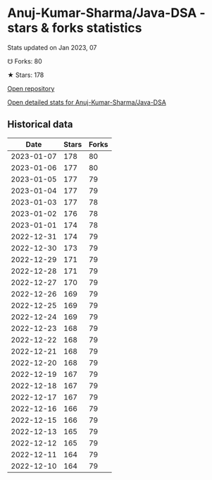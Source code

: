 # Anuj-Kumar-Sharma/Java-DSA - stars & forks statistics

Stats updated on Jan 2023, 07

☋ Forks: 80

★ Stars: 178

[Open repository](https://github.com/Anuj-Kumar-Sharma/Java-DSA)

[Open detailed stats for Anuj-Kumar-Sharma/Java-DSA](https://reviewgithub.com/rep/Anuj-Kumar-Sharma/Java-DSA)

## Historical data
| Date | Stars | Forks |
|------|-------|-------|
| 2023-01-07 | 178 | 80 | 
| 2023-01-06 | 177 | 80 | 
| 2023-01-05 | 177 | 79 | 
| 2023-01-04 | 177 | 79 | 
| 2023-01-03 | 177 | 78 | 
| 2023-01-02 | 176 | 78 | 
| 2023-01-01 | 174 | 78 | 
| 2022-12-31 | 174 | 79 | 
| 2022-12-30 | 173 | 79 | 
| 2022-12-29 | 171 | 79 | 
| 2022-12-28 | 171 | 79 | 
| 2022-12-27 | 170 | 79 | 
| 2022-12-26 | 169 | 79 | 
| 2022-12-25 | 169 | 79 | 
| 2022-12-24 | 169 | 79 | 
| 2022-12-23 | 168 | 79 | 
| 2022-12-22 | 168 | 79 | 
| 2022-12-21 | 168 | 79 | 
| 2022-12-20 | 168 | 79 | 
| 2022-12-19 | 167 | 79 | 
| 2022-12-18 | 167 | 79 | 
| 2022-12-17 | 167 | 79 | 
| 2022-12-16 | 166 | 79 | 
| 2022-12-15 | 166 | 79 | 
| 2022-12-13 | 165 | 79 | 
| 2022-12-12 | 165 | 79 | 
| 2022-12-11 | 164 | 79 | 
| 2022-12-10 | 164 | 79 | 

